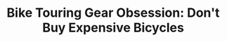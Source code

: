 ---
layout: community
category: community
title: "Bike Touring Gear Obsession: Don't Buy Expensive Bicycles"
description: "Environment consciousness/fitness has pushed us towards cycling before cycling became fad. cost of a good bicycle was $50 in my country. Now co's like trek, giant, specialist, kona etc entered and made cycles cost as much as a 3 year used car. The peer pressure is so high in cycling groups to buy only branded cycles, if not you will feel left out. Isn't it time customers should decide not to give in to marketing and not buy expensive bicycles?"
isTopLevel: false
isSingleLevel: false
isArticle: false
datePublished: 2022-08-15 16:29:00 +0300
dateModified: 2022-08-15 16:29:00 +0300
published: false
---